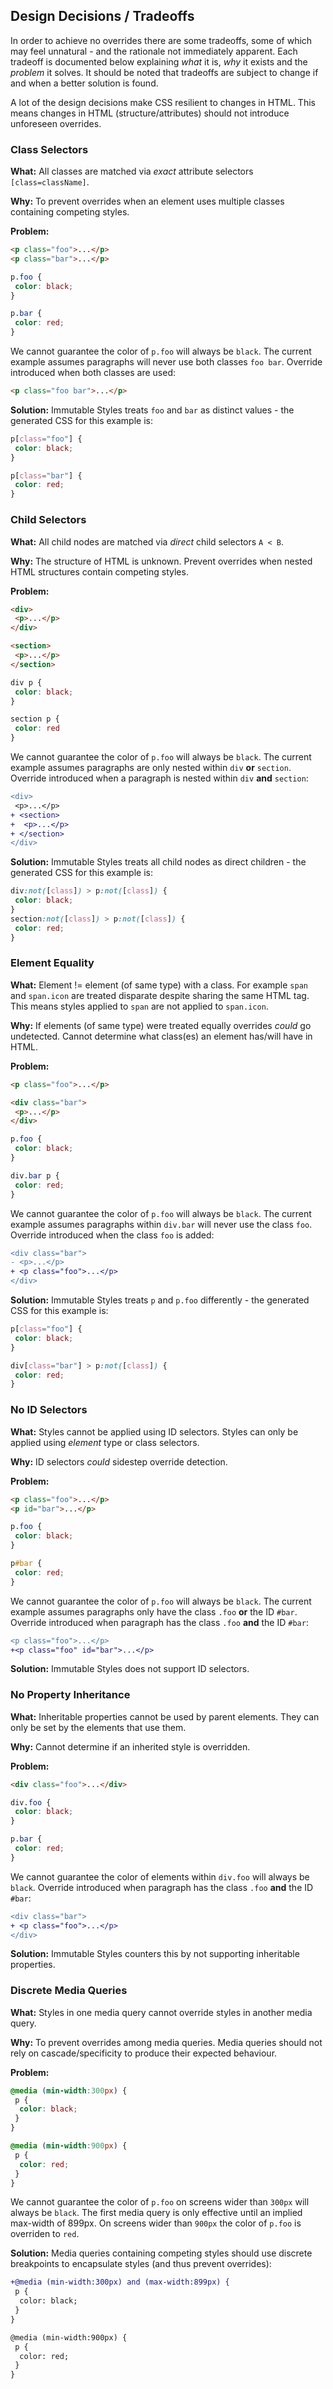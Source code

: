 ## Design Decisions / Tradeoffs

In order to achieve no overrides there are some tradeoffs, some of which may feel unnatural - and the rationale not immediately apparent. Each tradeoff is documented below explaining *what* it is, *why* it exists and the *problem* it solves. It should be noted that tradeoffs are subject to change if and when a better solution is found.

A lot of the design decisions make CSS resilient to changes in HTML. This means changes in HTML (structure/attributes) should not introduce unforeseen overrides.

### Class Selectors

**What:** All classes are matched via *exact* attribute selectors `[class=className]`.

**Why:** To prevent overrides when an element uses multiple classes containing competing styles.

**Problem:**

```html
<p class="foo">...</p>
<p class="bar">...</p>
```

```css
p.foo {
 color: black;
}

p.bar {
 color: red;
}
```

We cannot guarantee the color of `p.foo` will always be `black`. The current example assumes paragraphs will never use both classes `foo bar`. Override introduced when both classes are used:

```html
<p class="foo bar">...</p>
```

**Solution:** Immutable Styles treats `foo` and `bar` as distinct values - the generated CSS for this example is:

```css
p[class="foo"] {
 color: black;
}

p[class="bar"] {
 color: red;
}
```

### Child Selectors

**What:** All child nodes are matched via *direct* child selectors `A < B`.

**Why:** The structure of HTML is unknown. Prevent overrides when nested HTML structures contain competing styles.

**Problem:**

```html
<div>
 <p>...</p>
</div>

<section>
 <p>...</p>
</section>
```

```css
div p {
 color: black;
}

section p {
 color: red
}
```

We cannot guarantee the color of `p.foo` will always be `black`. The current example assumes paragraphs are only nested within `div` **or** `section`. Override introduced when a paragraph is nested within `div` **and** `section`:

```diff
<div>
 <p>...</p>
+ <section>
+  <p>...</p>
+ </section>
</div>
```

**Solution:** Immutable Styles treats all child nodes as direct children - the generated CSS for this example is:

```css
div:not([class]) > p:not([class]) {
 color: black;
}
section:not([class]) > p:not([class]) {
 color: red;
}
```

### Element Equality

**What:** Element != element (of same type) with a class. For example `span` and `span.icon` are treated disparate despite sharing the same HTML tag. This means styles applied to `span` are not applied to `span.icon`.

**Why:** If elements (of same type) were treated equally overrides *could* go undetected. Cannot determine what class(es) an element has/will have in HTML.

**Problem:**

```html
<p class="foo">...</p>

<div class="bar">
 <p>...</p>
</div>
```

```css
p.foo {
 color: black;
}

div.bar p {
 color: red;
}
```

We cannot guarantee the color of `p.foo` will always be `black`. The current example assumes paragraphs within `div.bar` will never use the class `foo`. Override introduced when the class `foo` is added:

```diff
<div class="bar">
- <p>...</p>
+ <p class="foo">...</p>
</div>
```

**Solution:** Immutable Styles treats `p` and `p.foo` differently - the generated CSS for this example is:

```css
p[class="foo"] {
 color: black;
}

div[class="bar"] > p:not([class]) {
 color: red;
}
```

### No ID Selectors

**What:** Styles cannot be applied using ID selectors. Styles can only be applied using *element* type or class selectors.

**Why:** ID selectors *could* sidestep override detection.

**Problem:**

```html
<p class="foo">...</p>
<p id="bar">...</p>
```

```css
p.foo {
 color: black;
}

p#bar {
 color: red;
}
```

We cannot guarantee the color of `p.foo` will always be `black`. The current example assumes paragraphs only have the class `.foo` **or** the ID `#bar`. Override introduced when paragraph has the class `.foo` **and** the ID `#bar`:

```diff
<p class="foo">...</p>
+<p class="foo" id="bar">...</p>
```

**Solution:** Immutable Styles does not support ID selectors.

### No Property Inheritance

**What:** Inheritable properties cannot be used by parent elements. They can only be set by the elements that use them.

**Why:** Cannot determine if an inherited style is overridden.

**Problem:**

```html
<div class="foo">...</div>
```

```css
div.foo {
 color: black;
}

p.bar {
 color: red;
}
```

We cannot guarantee the color of elements within `div.foo` will always be `black`. Override introduced when paragraph has the class `.foo` **and** the ID `#bar`:

```diff
<div class="bar">
+ <p class="foo">...</p>
</div>
```

**Solution:** Immutable Styles counters this by not supporting inheritable properties.

### Discrete Media Queries

**What:** Styles in one media query cannot override styles in another media query.

**Why:** To prevent overrides among media queries. Media queries should not rely on cascade/specificity to produce their expected behaviour.

**Problem:**

```css
@media (min-width:300px) {
 p {
  color: black;
 }
}

@media (min-width:900px) {
 p {
  color: red;
 }
}
```

We cannot guarantee the color of `p.foo` on screens wider than `300px` will always be `black`. The first media query is only effective until an implied max-width of 899px. On screens wider than `900px` the color of `p.foo` is overriden to `red`.

**Solution:** Media queries containing competing styles should use discrete breakpoints to encapsulate styles (and thus prevent overrides):

```diff
+@media (min-width:300px) and (max-width:899px) {
 p {
  color: black;
 }
}

@media (min-width:900px) {
 p {
  color: red;
 }
}
```